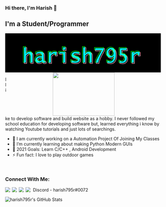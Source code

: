 ### Hi there, I'm Harish 👋

## I'm a Student/Programmer

<img align=center src="banner.png">

<img align="right" width="200" height="140" hspace="150" src="https://media.giphy.com/media/IpeYSEZshTefe/giphy.gif"/>

I like to develop software and build website as a hobby. I never followed my school education for developing software but, learned everything i know by watching Youtube tutorials and just lots of searchings.

- 🔭 I am currently working on a Automation Project Of Joining My Classes
- 🌱 I’m currently learning about making Python Modern GUIs 
- 🥅 2021 Goals: Learn C/C++ , Android Development
- ⚡ Fun fact: I love to play outdoor games

<br />

### Connect With Me:

[<img align="left"  width="22px" src="https://cdn.jsdelivr.net/npm/simple-icons@3.13.0/icons/stackoverflow.svg" />][Stack Overflow Profile]
[<img align="left"  width="22px" src="https://cdn.jsdelivr.net/npm/simple-icons@3.13.0/icons/github.svg" />][Git Hub Profile]
[<img align="left"  width="22px" src="https://d2fltix0v2e0sb.cloudfront.net/dev-badge.svg" />][harish795's DEV Profile]
<img align="left" width="24px" src="https://img.icons8.com/color/48/000000/discord-new-logo.png"/>
Discord - harish795r#0072
<br>

<img align="left" alt="harish795r's GitHub Stats" src="https://github-readme-stats.vercel.app/api?username=harish795r&show_icons=true&theme=algolia"> 


[Stack Overflow Profile]: https://stackoverflow.com/users/14588234/harish795
[Git Hub Profile]: https://github.com/harish795r
[harish795's DEV Profile]: https://dev.to/harish795
[Visual Studio Code]: https://code.visualstudio.com/ 

<br />



  
